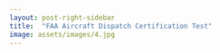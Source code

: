 ```yaml
---
layout: post-right-sidebar
title:  "FAA Aircraft Dispatch Certification Test"
image: assets/images/4.jpg
---
```

